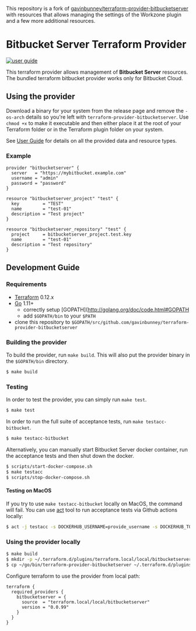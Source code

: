 This repository is a fork of [gavinbunney/terraform-provider-bitbucketserver](https://github.com/gavinbunney/terraform-provider-bitbucketserver) with resources that allows managing the settings of the Workzone plugin and a few more additional resources.

# Bitbucket Server Terraform Provider

[![user guide](https://img.shields.io/badge/-user%20guide-blue)](https://registry.terraform.io/providers/liamniou/bitbucketserver/latest)

This terraform provider allows management of **Bitbucket Server** resources. The bundled terraform bitbucket provider works only for Bitbucket Cloud.

## Using the provider

Download a binary for your system from the release page and remove the `-os-arch` details so you're left with `terraform-provider-bitbucketserver`.
Use `chmod +x` to make it executable and then either place it at the root of your Terraform folder or in the Terraform plugin folder on your system.

See [User Guide](https://gavinbunney.github.io/terraform-provider-bitbucketserver) for details on all the provided data and resource types.

### Example

```hcl
provider "bitbucketserver" {
  server   = "https://mybitbucket.example.com"
  username = "admin"
  password = "password"
}

resource "bitbucketserver_project" "test" {
  key         = "TEST"
  name        = "test-01"
  description = "Test project"
}

resource "bitbucketserver_repository" "test" {
  project     = bitbucketserver_project.test.key
  name        = "test-01"
  description = "Test repository"
}
```

## Development Guide

### Requirements

-	[Terraform](https://www.terraform.io/downloads.html) 0.12.x
-	[Go](https://golang.org/doc/install) 1.11+
    - correctly setup [GOPATH](http://golang.org/doc/code.html#GOPATH
    - add `$GOPATH/bin` to your `$PATH`
- clone this repository to `$GOPATH/src/github.com/gavinbunney/terraform-provider-bitbucketserver`

### Building the provider

To build the provider, run `make build`. This will also put the provider binary in the `$GOPATH/bin` directory.

```sh
$ make build
```

### Testing

In order to test the provider, you can simply run `make test`.

```sh
$ make test
```

In order to run the full suite of acceptance tests, run `make testacc-bitbucket`.

```sh
$ make testacc-bitbucket
```

Alternatively, you can manually start Bitbucket Server docker container, run the acceptance tests and then shut down the docker.

```sh
$ scripts/start-docker-compose.sh
$ make testacc
$ scripts/stop-docker-compose.sh
```

#### Testing on MacOS
If you try to use `make testacc-bitbucket` locally on MacOS, the command will fail. You can use [act](https://github.com/nektos/act) tool to run acceptance tests via Github actions locally:

```sh
$ act -j testacc -s DOCKERHUB_USERNAME=provide_username -s DOCKERHUB_TOKEN=provide_password
```

### Using the provider locally
```sh
$ make build
$ mkdir -p ~/.terraform.d/plugins/terraform.local/local/bitbucketserver/0.0.99/darwin_amd64/
$ cp ~/go/bin/terraform-provider-bitbucketserver ~/.terraform.d/plugins/terraform.local/local/bitbucketserver/0.0.99/darwin_amd64/
```

Configure terraform to use the provider from local path:
```hcl
terraform {
  required_providers {
    bitbucketserver = {
      source  = "terraform.local/local/bitbucketserver"
      version = "0.0.99"
    }
  }
}
```
